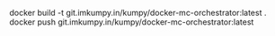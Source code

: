 docker build -t git.imkumpy.in/kumpy/docker-mc-orchestrator:latest .
docker push git.imkumpy.in/kumpy/docker-mc-orchestrator:latest
